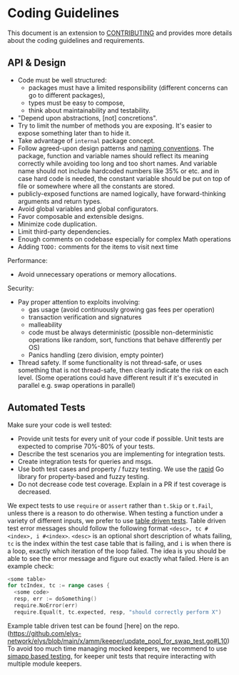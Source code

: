 # Coding Guidelines

This document is an extension to [CONTRIBUTING](./CONTRIBUTING.md) and provides more details about the coding guidelines and requirements.

## API & Design

- Code must be well structured:
  - packages must have a limited responsibility (different concerns can go to different packages),
  - types must be easy to compose,
  - think about maintainability and testability.
- "Depend upon abstractions, [not] concretions".
- Try to limit the number of methods you are exposing. It's easier to expose something later than to hide it.
- Take advantage of `internal` package concept.
- Follow agreed-upon design patterns and [naming conventions](https://medium.com/@kdnotes/golang-naming-rules-and-conventions-8efeecd23b68). The package, function and variable names should reflect its meaning correctly while avoiding too long and too short names. And variable name should not include hardcoded numbers like 35% or etc. and in case hard code is needed, the constant variable should be put on top of file or somewhere where all the constants are stored.
- publicly-exposed functions are named logically, have forward-thinking arguments and return types.
- Avoid global variables and global configurators.
- Favor composable and extensible designs.
- Minimize code duplication.
- Limit third-party dependencies.
- Enough comments on codebase especially for complex Math operations
- Adding `TODO:` comments for the items to visit next time

Performance:

- Avoid unnecessary operations or memory allocations.

Security:

- Pay proper attention to exploits involving:
  - gas usage (avoid continuously growing gas fees per operation)
  - transaction verification and signatures
  - malleability
  - code must be always deterministic (possible non-deterministic operations like random, sort, functions that behave differently per OS)
  - Panics handling (zero division, empty pointer)
- Thread safety. If some functionality is not thread-safe, or uses something that is not thread-safe, then clearly indicate the risk on each level. (Some operations could have different result if it's executed in parallel e.g. swap operations in parallel)

## Automated Tests

Make sure your code is well tested:

- Provide unit tests for every unit of your code if possible. Unit tests are expected to comprise 70%-80% of your tests.
- Describe the test scenarios you are implementing for integration tests.
- Create integration tests for queries and msgs.
- Use both test cases and property / fuzzy testing. We use the [rapid](pgregory.net/rapid) Go library for property-based and fuzzy testing.
- Do not decrease code test coverage. Explain in a PR if test coverage is decreased.

We expect tests to use `require` or `assert` rather than `t.Skip` or `t.Fail`,
unless there is a reason to do otherwise.
When testing a function under a variety of different inputs, we prefer to use
[table driven tests](https://github.com/golang/go/wiki/TableDrivenTests).
Table driven test error messages should follow the following format
`<desc>, tc #<index>, i #<index>`.
`<desc>` is an optional short description of whats failing, `tc` is the
index within the test case table that is failing, and `i` is when there
is a loop, exactly which iteration of the loop failed.
The idea is you should be able to see the
error message and figure out exactly what failed.
Here is an example check:

```go
<some table>
for tcIndex, tc := range cases {
  <some code>
  resp, err := doSomething()
  require.NoError(err)
  require.Equal(t, tc.expected, resp, "should correctly perform X")
```

Example table driven test can be found [here] on the repo.(https://github.com/elys-network/elys/blob/main/x/amm/keeper/update_pool_for_swap_test.go#L10)
To avoid too much time managing mocked keepers, we recommend to use [simapp based testing](https://github.com/elys-network/elys/blob/main/x/amm/keeper/keeper_test.go#L27), for keeper unit tests that require interacting with multiple module keepers.
